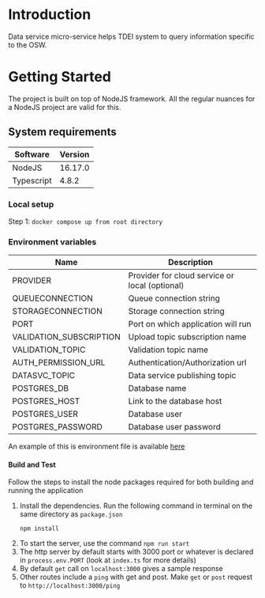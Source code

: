 # Introduction 
Data service micro-service helps TDEI system to query information specific to the OSW.

# Getting Started
The project is built on top of NodeJS framework. All the regular nuances for a NodeJS project are valid for this.

## System requirements
| Software | Version|
|----|---|
| NodeJS | 16.17.0|
| Typescript | 4.8.2 |

### Local setup
Step 1: 
```docker compose up from root directory```

### Environment variables
|Name| Description |
|--|--|
| PROVIDER | Provider for cloud service or local (optional)|
|QUEUECONNECTION | Queue connection string |
|STORAGECONNECTION | Storage connection string|
|PORT |Port on which application will run|
|VALIDATION_SUBSCRIPTION | Upload topic subscription name|
|VALIDATION_TOPIC | Validation topic name|
|AUTH_PERMISSION_URL | Authentication/Authorization url|
|DATASVC_TOPIC | Data service publishing topic|
|POSTGRES_DB | Database name|
|POSTGRES_HOST| Link to the database host |
|POSTGRES_USER| Database user |
|POSTGRES_PASSWORD| Database user password|

An example of this is environment file is available [here](./env.example)

#### Build and Test
Follow the steps to install the node packages required for both building and running the application

1. Install the dependencies. Run the following command in terminal on the same directory as `package.json`
    ```shell
    npm install
    ```
2. To start the server, use the command `npm run start`
3. The http server by default starts with 3000 port or whatever is declared in `process.env.PORT` (look at `index.ts` for more details)
4. By default `get` call on `localhost:3000` gives a sample response
5. Other routes include a `ping` with get and post. Make `get` or `post` request to `http://localhost:3000/ping`



